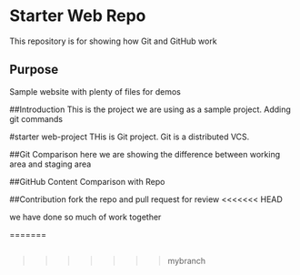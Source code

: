 # Starter Web Repo

This repository is for showing how Git and GitHub work

## Purpose

Sample website with plenty of files for demos

##Introduction
This is the project we are using as a sample project.
Adding git commands 
 
#starter web-project
THis is Git project. 
Git is a distributed VCS.

##Git Comparison
here we are showing the difference between working area and staging area

##GitHub Content
Comparison with Repo
 
##Contribution
fork the repo and pull request for review 
<<<<<<< HEAD

we have done so much of work together

 
=======
##
 
>>>>>>> mybranch

